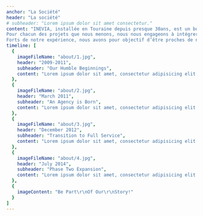 ```yaml
---
anchor: "La Société"
header: "La société"
# subheader: "Lorem ipsum dolor sit amet consectetur."
content: "INEVIA, installée en Touraine depuis presque 30ans, est un bureau d'études spécialisé dans l'ingénierie des VRD et des aménagements urbains.<br/>
Pour chacun des projets que nous menons, nous nous engageons à intégrer une démarche environnementale et à jouer pleinement de notre rôle d’ingénieur conseil sur toutes les étapes du projet.
Forts de notre expérience, nous avons pour objectif d’être proches de nos clients, réactifs et soucieux de respecter nos engagements."
timeline: [
  {
    imageFileName: "about/1.jpg",
    header: "2009-2011",
    subheader: "Our Humble Beginnings",
    content: "Lorem ipsum dolor sit amet, consectetur adipisicing elit. Minima maxime quam architecto quo inventore harum ex magni, dicta impedit."
  },
  {
    imageFileName: "about/2.jpg",
    header: "March 2011",
    subheader: "An Agency is Born",
    content: "Lorem ipsum dolor sit amet, consectetur adipisicing elit. Minima maxime quam architecto quo inventore harum ex magni, dicta impedit."
  },
  {
    imageFileName: "about/3.jpg",
    header: "December 2012",
    subheader: "Transition to Full Service",
    content: "Lorem ipsum dolor sit amet, consectetur adipisicing elit. Minima maxime quam architecto quo inventore harum ex magni, dicta impedit."
  },
  {
    imageFileName: "about/4.jpg",
    header: "July 2014",
    subheader: "Phase Two Expansion",
    content: "Lorem ipsum dolor sit amet, consectetur adipisicing elit. Minima maxime quam architecto quo inventore harum ex magni, dicta impedit."
  },
  {
    imageContent: "Be Part\r\nOf Our\r\nStory!"
  }
]
---
```

